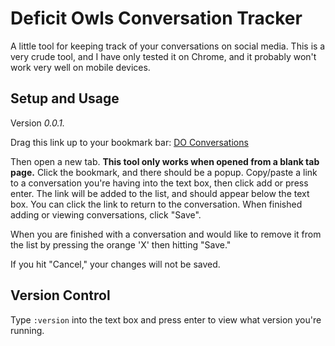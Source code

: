 # Deficit Owls Conversation Tracker

A little tool for keeping track of your conversations on social media. This is a very crude tool, and I have only tested it on Chrome, and it probably won't work very well on mobile devices.

## Setup and Usage

Version _0.0.1._

Drag this link up to your bookmark bar:
<a href="javascript:!function(){var e=&quot;class='js-remove btn btn-warning btn-xs pull-right' style='margin-top:-10px; margin-right:-15px;'&quot;,t=&quot;class='list-group-item' style='white-space:nowrap; overflow:hidden;'&quot;;(function(e,t){&quot;use strict&quot;;function n(t){e.logging&&!s&&console.log(t)}function o(e,t){if(&quot;function&quot;==typeof e&&!s)return e(t)}function i(e,t){return s?Promise.reject():Array.isArray(e)?Promise.all(e.map(function(e){return i(e,t)})):&quot;function&quot;==typeof e.skipCondition&&l(e.skipCondition,!1)?(n(&quot;Skip condition met, skipping &quot;+e.id),Promise.resolve()):t(e).then(function(){if(e.hasOwnProperty(&quot;then&quot;))return i(e.then,t)},function(r){return o(e.onFail,r),e.hasOwnProperty(&quot;catch&quot;)?(n(&quot;Error with include: &quot;+e.id+&quot;. Attempting alternate branch.&quot;),i(e.catch,t).catch(function(t){return e.required?Promise.reject(t):(n(&quot;Error with non-essential include: &quot;+e.id+&quot; and its alternates. Continuing.&quot;),Promise.resolve())})):e.required?Promise.reject(&quot;Required include &quot;+e.id+&quot; encountered an error. Marklet aborted.&quot;):(n(&quot;Error with non-essential include: &quot;+e.id+&quot;. Continuing.&quot;),Promise.resolve())})}function r(t,i){return s?Promise.reject():new Promise(function(r,c){var l=t.id,s=i?t.backupUrl:t.url;l||(l=&quot;marklet&quot;+a.toString(),a++);var d=document;if(d.getElementById(l))n(l+&quot; tag already present&quot;),e.rejectIdConflict?c(l+&quot; ID conflict rejected. Marklet aborted.&quot;):r();else{var f=d.createElement(&quot;script&quot;);f.src=s,f.id=l,n(&quot;Fetching script: &quot;+l),d.body.appendChild(f),o(t.onFetch);var m=setTimeout(function(){n(&quot;Timeout on script: &quot;+l),f.parentNode.removeChild(f),c(),o(t.onTimeout)},e.timeout);f.addEventListener(&quot;load&quot;,function(){n(&quot;Success with script: &quot;+l),clearTimeout(m),u.push(l),r(),o(t.onLoad)}),f.addEventListener(&quot;error&quot;,function(e){n(&quot;Error with script: &quot;+l+&quot;. Err: &quot;),n(e),clearTimeout(m),f.parentNode.removeChild(f),c(e),o(t.onError,e)})}})}function c(t,i){return s?Promise.reject():new Promise(function(r,c){var l=i?t.backupUrl:t.url,s=t.id;if(s||(s=&quot;marklet&quot;+a.toString(),a++),document.getElementById(s))n(s+&quot; tag already present&quot;),e.rejectIdConflict?c(s+&quot; ID conflict rejected. Marklet aborted.&quot;):r();else{var d=document.createElement(&quot;link&quot;);d.id=s,d.rel=&quot;stylesheet&quot;,d.type=&quot;text/css&quot;,d.href=l,n(&quot;Fetching style: &quot;+s),document.getElementsByTagName(&quot;head&quot;)[0].appendChild(d),o(t.onFetch);var f=setTimeout(function(){n(&quot;Timeout on style: &quot;+s),d.parentNode.removeChild(d),c(),o(t.onTimeout)},e.timeout);d.addEventListener(&quot;load&quot;,function(){n(&quot;Success with style: &quot;+s),clearTimeout(f),u.push(s),r(),o(t.onLoad)}),d.addEventListener(&quot;error&quot;,function(e){n(&quot;Error with style: &quot;+s+&quot;. Err: &quot;),n(e),clearTimeout(f),d.parentNode.removeChild(d),c(e),o(t.onError,e)})}})}function l(e,t){return&quot;function&quot;!=typeof e?(n(&quot;No condition given.&quot;),!t||Promise.resolve()):(n(&quot;Testing code &quot;+e),t?new Promise(function(t,o){e()?(n(&quot;Success with &quot;+e),t()):o()}):e()?(n(&quot;Success with &quot;+e),!0):void 0)}e.timeout=e.timeout||1e4,e.tickLength=e.tickLength||100,e.localStyleId=e.localStyleId||&quot;markletLocalCss&quot;;var a=1,s=!1,u=[],d=setInterval(function(){n(&quot;Tick&quot;)},e.tickLength),f=i(e.scripts,function(t){return!1!==t.required&&(t.required=!0),l(t.loadCondition,!1)?r(t).catch(function(e){return t.backupUrl?(n(&quot;Main URL failed, attempting backup URL for &quot;+t.id),o(t.onBackup),r(t,!0)):Promise.reject(e)}):(n(&quot;Condition failed. Will retry in one tick.&quot;),new Promise(function(o,i){var c=!0,a=setInterval(function(){l(t.loadCondition,!1)&&(n(&quot;Success with &quot;+t.loadCondition),c=!1,r(t).then(function(){o()},function(e){i(e)}),clearInterval(a))},e.tickLength);setTimeout(function(){c&&(n(&quot;Timeout with &quot;+t.loadCondition),i(&quot;Timeout&quot;),clearInterval(a))},e.timeout)}))}),m=i(e.styles,function(t){return!1!==t.required&&(t.required=!0),&quot;function&quot;==typeof t.skipCondition&&l(t.skipCondition,!1)?(n(&quot;Skip condition met, skipping &quot;+t.id),Promise.resolve()):l(t.loadCondition,!1)?c(t).catch(function(){return t.backupUrl?(n(&quot;Main URL failed, attempting backup URL for &quot;+t.id),o(t.onBackup),c(t,!0)):Promise.reject(err)}):(n(&quot;Condition failed. Will retry in one tick.&quot;),new Promise(function(o,i){var r=!0,a=setInterval(function(){l(t.loadCondition,!1)&&(n(&quot;Success with &quot;+t.loadCondition),r=!1,c(t).then(function(){o()},function(e){i(e)}),clearInterval(a))},e.tickLength);setTimeout(function(){r&&(n(&quot;Timeout with &quot;+t.loadCondition),i(&quot;Timeout&quot;),clearInterval(a))},e.timeout)}))});if(e.localStyle){var p=document.createElement(&quot;style&quot;);p.type=&quot;text/css&quot;,p.id=e.localStyleId,u.push(e.localStyleId);var h=e.localStyle;p.styleSheet?p.styleSheet.cssText=h:p.appendChild(document.createTextNode(h)),n(&quot;Adding local style&quot;),document.getElementsByTagName(&quot;head&quot;)[0].appendChild(p)}return Promise.all([f,m]).then(function(){n(&quot;All tags accounted for, on to the main code.&quot;);var i=function(e,t){return function(n){return new Promise(function(i,r){e.forEach(function(e){var t=document.getElementById(e);t.parentNode.removeChild(t)}),t&&console.log(&quot;Deleted Marklet Elements.&quot;),o(n),i()})}}(u,e.logging);return l(e.codeRunCondition,!0).then(function(){return new Promise(function(e,o){clearInterval(d),n(&quot;Running main code.&quot;),&quot;function&quot;==typeof t&&t(i),e(i)})},function(){return new Promise(function(o,r){n(&quot;Condition failed. Will retry in one tick.&quot;);var c=setInterval(function(){l(e.codeRunCondition,!0).then(function(){n(&quot;Success with &quot;+e.codeRunCondition),clearInterval(c),clearInterval(d),n(&quot;Running main code.&quot;),&quot;function&quot;==typeof t&&t(i),o(i)},function(){})},e.tickLength)})})}).catch(function(t){return clearInterval(d),console.error(t),u.forEach(function(e){var t=document.getElementById(e);t.parentNode.removeChild(t)}),n(&quot;Deleted Marklet Elements.&quot;),s=!0,&quot;function&quot;==typeof e.onAbort&&e.onAbort(t),Promise.reject(t)})})({logging:!0,scripts:[{url:&quot;//cdnjs.cloudflare.com/ajax/libs/Sortable/1.6.0/Sortable.min.js&quot;,id:&quot;sortableScript&quot;},{url:&quot;//ajax.googleapis.com/ajax/libs/jquery/1.11.1/jquery.min.js&quot;,id:&quot;jquery&quot;,then:{url:&quot;//maxcdn.bootstrapcdn.com/bootstrap/3.3.7/js/bootstrap.min.js&quot;,id:&quot;bootstrapScript&quot;,then:{url:&quot;//cdnjs.cloudflare.com/ajax/libs/jquery-confirm/3.2.3/jquery-confirm.min.js&quot;,id:&quot;jquery-alert&quot;}}}],styles:[{url:&quot;//cdnjs.cloudflare.com/ajax/libs/jquery-confirm/3.2.3/jquery-confirm.min.css&quot;,id:&quot;alert-style&quot;},{url:&quot;//maxcdn.bootstrapcdn.com/bootstrap/3.3.7/css/bootstrap.min.css&quot;,id:&quot;bootstrap&quot;}],onAbort:function(){console.log(&quot;aborter&quot;),alert(&quot;Tracker failed to launch.&quot;)}}).then(function(){$.confirm({title:&quot;Conversation List&quot;,content:function(){if(localStorage.DeficitOwlsConversations){items=JSON.parse(localStorage.DeficitOwlsConversations);for(var n=&quot;&quot;,o=0,i=items.length;o<i;o++)n+=&quot;<li &quot;+t+&quot;><button &quot;+e+&quot;>X</button><a class='DOItem' target='_blank' style='text-overflow:ellipsis;' href='&quot;,n+=items[o],n+=&quot;'>&quot;+items[o],n+=&quot;</a></li>&quot;}else n=&quot;&quot;;return&quot;<div class='form-inline form-group'><input type='text' id='DOText' class='form-control' data-toggle='popover' data-container='.jconfirm-box' title='Version' data-placement='bottom' data-trigger='focus' data-content='0.0.1'><button id='DOAdd' class='btn btn-info'>Add</button></div><br><ul id='DeficitOwlsList' class='list-group'>&quot;+n+&quot;</ul>&quot;}(),buttons:{Save:{btnClass:&quot;btn-blue&quot;,action:function(){var e=[];$(&quot;#DeficitOwlsList .DOItem&quot;).each(function(){e.push($(this).text())}),console.log(e),localStorage.DeficitOwlsConversations=JSON.stringify(e)}},Cancel:{}},onContentReady:function(){var n=document.getElementById(&quot;DeficitOwlsList&quot;),o=Sortable.create(n,{filter:&quot;.js-remove&quot;,onFilter:function(e){var t=o.closest(e.item);t&&t.parentNode.removeChild(t)}});$(&quot;#DOText&quot;).keyup(function(e){13==e.keyCode&&$(&quot;#DOAdd&quot;).click()}),$(&quot;#DOAdd&quot;).click(function(){if(&quot;:version&quot;==$(&quot;#DOText&quot;).val())$(&quot;#DOText&quot;).popover(&quot;toggle&quot;),$(&quot;#DOText&quot;).blur(function(){$(&quot;#DOText&quot;).popover(&quot;destroy&quot;)});else{var n=$(&quot;#DOText&quot;).val();$(&quot;#DeficitOwlsList&quot;).append(&quot;<li &quot;+t+&quot;><button &quot;+e+&quot; >X</button><a class='DOItem' target='_blank' href='&quot;+n+&quot;'>&quot;+n+&quot;</li>&quot;)}$(&quot;#DOText&quot;).val(&quot;&quot;),$(&quot;#DOText&quot;).focus()})}})}).catch(function(){})}();">DO Conversations</a>

Then open a new tab. __This tool only works when opened from a blank tab page.__ Click the bookmark, and there should be a popup. Copy/paste a link to a conversation you're having into the text box, then click add or press enter. The link will be added to the list, and should appear below the text box. You can click the link to return to the conversation. When finished adding or viewing conversations, click "Save".

When you are finished with a conversation and would like to remove it from the list by pressing the orange 'X' then hitting "Save."

If you hit "Cancel," your changes will not be saved. 

## Version Control

Type `:version` into the text box and press enter to view what version you're running.
